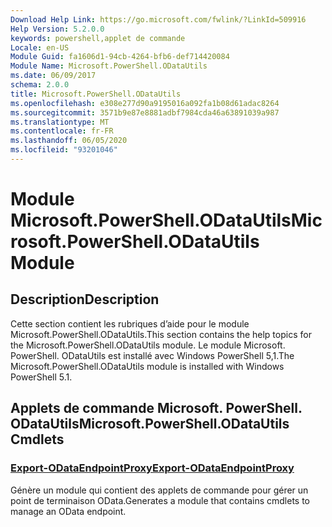 ```yaml
---
Download Help Link: https://go.microsoft.com/fwlink/?LinkId=509916
Help Version: 5.2.0.0
keywords: powershell,applet de commande
Locale: en-US
Module Guid: fa1606d1-94cb-4264-bfb6-def714420084
Module Name: Microsoft.PowerShell.ODataUtils
ms.date: 06/09/2017
schema: 2.0.0
title: Microsoft.PowerShell.ODataUtils
ms.openlocfilehash: e308e277d90a9195016a092fa1b08d61adac8264
ms.sourcegitcommit: 3571b9e87e8881adbf7984cda46a63891039a987
ms.translationtype: MT
ms.contentlocale: fr-FR
ms.lasthandoff: 06/05/2020
ms.locfileid: "93201046"
---
```

# <span data-ttu-id="1aea1-103">Module Microsoft.PowerShell.ODataUtils</span><span class="sxs-lookup"><span data-stu-id="1aea1-103">Microsoft.PowerShell.ODataUtils Module</span></span>

## <span data-ttu-id="1aea1-104">Description</span><span class="sxs-lookup"><span data-stu-id="1aea1-104">Description</span></span>

<span data-ttu-id="1aea1-105">Cette section contient les rubriques d’aide pour le module Microsoft.PowerShell.ODataUtils.</span><span class="sxs-lookup"><span data-stu-id="1aea1-105">This section contains the help topics for the Microsoft.PowerShell.ODataUtils module.</span></span> <span data-ttu-id="1aea1-106">Le module Microsoft. PowerShell. ODataUtils est installé avec Windows PowerShell 5,1.</span><span class="sxs-lookup"><span data-stu-id="1aea1-106">The Microsoft.PowerShell.ODataUtils module is installed with Windows PowerShell 5.1.</span></span>

## <span data-ttu-id="1aea1-107">Applets de commande Microsoft. PowerShell. ODataUtils</span><span class="sxs-lookup"><span data-stu-id="1aea1-107">Microsoft.PowerShell.ODataUtils Cmdlets</span></span>

### [<span data-ttu-id="1aea1-108">Export-ODataEndpointProxy</span><span class="sxs-lookup"><span data-stu-id="1aea1-108">Export-ODataEndpointProxy</span></span>](Export-ODataEndpointProxy.md)
<span data-ttu-id="1aea1-109">Génère un module qui contient des applets de commande pour gérer un point de terminaison OData.</span><span class="sxs-lookup"><span data-stu-id="1aea1-109">Generates a module that contains cmdlets to manage an OData endpoint.</span></span>
